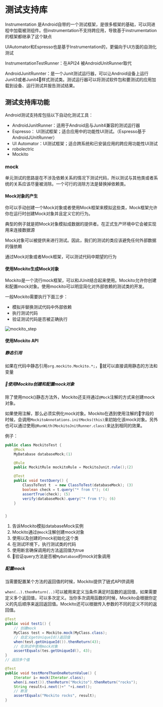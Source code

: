 # 测试支持库

Instrumentation 是Android自带的一个测试框架，是很多框架的基础，可以同进程中加载被测组件。但instrumentation不支持跨应用，导致基于instrumentation的框架都继承了这个缺点

UIAutomator和Espresso也是基于Instrumentation的，更偏向于UI方面的自测化测试

InstrumentationTestRunner：在API24 被AndroidUnitRunner取代

AndroidJunitRunnter：是一个Junit测试运行器，可以让Android设备上运行Junit3或者Junit4样式测试类。测试运行器可以将测试软件包和要测试的应用加载到设备、运行测试并报告测试结果。

## 测试支持库功能

Android测试支持库包括以下自动化测试工具：

- AndroidJunitRunner：适用于Android且与Junit4兼容的测试运行器
- Espresso： UI测试框架；适合应用中的功能性UI测试。（Espresso基于AndroidJUnitRunner）
- UI Automator：UI测试框架；适合跨系统和已安装应用的跨应用功能性UI测试
- robolectric
- Mockito

### mock

单元测试的思路是在不涉及依赖关系的情况下测试代码，所以测试与其他类或者系统的关系应该尽量被消除。一个可行的消除方法是替换掉依赖类。

#### Mock对象的产生

你可以手动创建一个Mock对象或者使用Mock框架来模拟这些类，Mock框架允许你在运行时创建Mock对象并且定义它的行为。

典型的例子就是把Mock对象模拟成数据的提供者。在正式生产环境中它会被实现用来连接数据源

Mock对象可以被提供来进行测试。因此，我们的测试的类应该避免任何外部数据的强依赖

通过Mock对象或者Mock框架，可以测试代码中期望的行为

#### 使用Mockito生成Mock对象

Mockito是一个流行mock框架，可以和JUnit结合起来使用。Mockito允许你创建和配置mock对象。使用mockito可以明显简化对外部依赖的测试类的开发。

一般Mockito需要执行下面三步：

- 模拟并替换测试代码中外部依赖
- 执行测试代码
- 验证测试代码是否被正确执行

![mockito_step](/img/mockito_step)

#### 使用Mockito API

##### 静态引用

如果在代码中静态引用`org.mockito.Mockito.*;`，就可以直接调用静态的方法和变量

##### 使用Mockito创建和配置mock对象

除了使用mock()静态方法外，Mockito还支持通过`@Mock`注解的方式来创建mock对象。

如果使用注解，那么必须实例化mock对象。Mockito在遇到使用注解的字段的时候，会调用`MockitoAnnotations.initMocks(this)`来初始化该mock对象。另外也可以通过使用`@RunWith(MockitoJnitRunner.class)`来达到相同的效果。

例子：

```java
public class MockitoTest {
    @Mock
    MyDatabase databaseMock;(1)

    @Rule
    public MockitRule mockitoRule = MockitoJunit.rule();(2)

    @Test
    public void testQuery() {
        ClassToTest t  = new ClassToTest(databaseMock); (3)
        boolean check = t.query("* from t"); (4)
        assertTrue(check); (5)
        verify(databaseMock).query("* from t"); (6)
    }


}
```

1. 告诉Mockito模拟databaseMock实例
2. Mockito通过`@mock`注解创建mock对象
3. 使用以及创建的mock初始化这个类
4. 在测试环境下，执行测试类的代码
5. 使用断言确保调用的方法返回值为true
6. 验证query方法是否被`MyDatabase`的mock对象调用

##### 配置mock

当需要配置某个方法的返回值的时候，Mockito提供了链式API供调用

`when(..).thenReturn(..)`可以被用来定义当条件满足时函数的返回值，如果需要定义多个返回值，可以多次定义。当你多次调用函数的时候，Mockito会根据你定义的先后顺序来返回返回值。Mockito还可以根据传入参数的不同的定义不同的返回值。

```java
@Test
public void test1() {
    // 创建mock
    MyClass test = Mockito.mock(MyClass.class);
    // 自定义getUniqueId()返回值
    when(test.getUniqueId()).thenReturn(43);
    // 在测试中使用mock对象
    assertEquals(tes.getUniqueId(), 43);
}
// 返回多个值

@Test
public void testMoreThanOneReturnValue() {
    Iterator i= mock(Iterator.class);
    when(i.next()).thenReturn("Mockito").thenReturn("rocks");
    String result=i.next()+" "+i.next();
    // 断言
    assertEquals("Mockito rocks", result);
}
```

